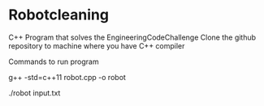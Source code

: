 # Robotcleaning
C++ Program that solves the EngineeringCodeChallenge
Clone the github repository to machine where you have C++ compiler

Commands to run program

g++ -std=c++11 robot.cpp -o robot

./robot input.txt 
